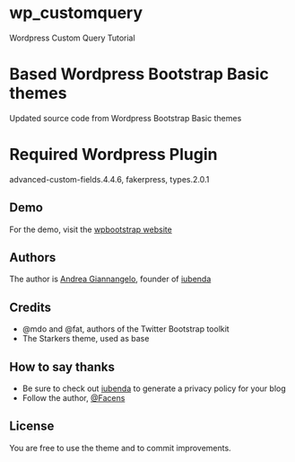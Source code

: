 # wp_customquery
Wordpress Custom Query Tutorial

#  Based Wordpress Bootstrap Basic themes
Updated source code from Wordpress Bootstrap Basic themes

# Required Wordpress Plugin
advanced-custom-fields.4.4.6, fakerpress, types.2.0.1

## Demo
For the demo, visit the [wpbootstrap website](http://wpbootstrap.iubenda.com)

## Authors
The author is [Andrea Giannangelo](http://twitter.com/Facens), founder of [iubenda](http://www.iubenda.com)

## Credits
* @mdo and @fat, authors of the Twitter Bootstrap toolkit
* The Starkers theme, used as base

## How to say thanks
* Be sure to check out [iubenda](http://www.iubenda.com) to generate a privacy policy for your blog
* Follow the author, [@Facens](http://twitter.com/Facens)

## License
You are free to use the theme and to commit improvements.